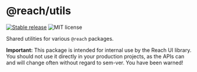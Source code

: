# @reach/utils

[![Stable release](https://img.shields.io/npm/v/@reach/utils.svg)](https://npm.im/@reach/utils) ![MIT license](https://badgen.now.sh/badge/license/MIT)

Shared utilities for various `@reach` packages.

**Important:** This package is intended for internal use by the Reach UI library. You should not use it directly in your production projects, as the APIs can and will change often without regard to sem-ver. You have been warned!
